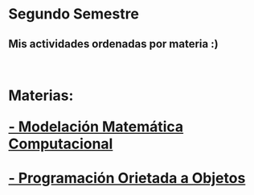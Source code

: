 # Segundo Semestre
## Mis actividades ordenadas por materia :)

<h1><br> Materias: 

<a href="https://github.com/ErickinSegura/segundo-semestre/" target="_blank">**- Modelación Matemática Computacional**</a><br><br>
<a href="https://github.com/ErickinSegura/segundo-semestre/tree/master/Programacion%20orientada%20a%20objetos" target="_blank">**- Programación Orietada a Objetos**</a>

